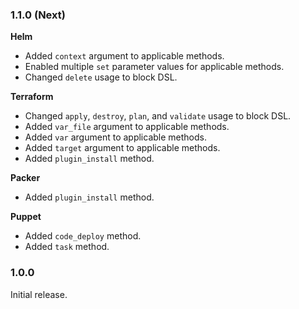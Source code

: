### 1.1.0 (Next)
**Helm**
- Added `context` argument to applicable methods.
- Enabled multiple `set` parameter values for applicable methods.
- Changed `delete` usage to block DSL.

**Terraform**
- Changed `apply`, `destroy`, `plan`, and `validate` usage to block DSL.
- Added `var_file` argument to applicable methods.
- Added `var` argument to applicable methods.
- Added `target` argument to applicable methods.
- Added `plugin_install` method.

**Packer**
- Added `plugin_install` method.

**Puppet**
- Added `code_deploy` method.
- Added `task` method.

### 1.0.0
Initial release.
